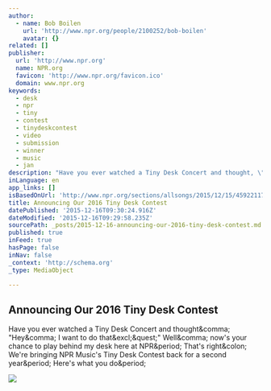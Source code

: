 ```yaml
---
author:
  - name: Bob Boilen
    url: 'http://www.npr.org/people/2100252/bob-boilen'
    avatar: {}
related: []
publisher:
  url: 'http://www.npr.org'
  name: NPR.org
  favicon: 'http://www.npr.org/favicon.ico'
  domain: www.npr.org
keywords:
  - desk
  - npr
  - tiny
  - contest
  - tinydeskcontest
  - video
  - submission
  - winner
  - music
  - jan
description: "Have you ever watched a Tiny Desk Concert and thought, \"Hey, I want to do that!?\" Well, now's your chance to play behind my desk here at NPR. That's right: We're bringing NPR Music's Tiny Desk Contest back for a second year. Here's what you do."
inLanguage: en
app_links: []
isBasedOnUrl: 'http://www.npr.org/sections/allsongs/2015/12/15/459221176/announcing-our-2016-tiny-desk-contest'
title: Announcing Our 2016 Tiny Desk Contest
datePublished: '2015-12-16T09:30:24.916Z'
dateModified: '2015-12-16T09:29:58.235Z'
sourcePath: _posts/2015-12-16-announcing-our-2016-tiny-desk-contest.md
published: true
inFeed: true
hasPage: false
inNav: false
_context: 'http://schema.org'
_type: MediaObject

---
```

<article style=""><h1>Announcing Our 2016 Tiny Desk Contest</h1><p>Have you ever watched a Tiny Desk Concert and thought&amp;comma; "Hey&amp;comma; I want to do that&amp;excl;&amp;quest;" Well&amp;comma; now's your chance to play behind my desk here at NPR&amp;period; That's right&amp;colon; We're bringing NPR Music's Tiny Desk Contest back for a second year&amp;period; Here's what you do&amp;period;</p><img src="http://media.npr.org/assets/img/2015/12/11/tdcc_logo_socialfb_1200x630px_wide-13fd9b0cce14507d8d5606e9eda2fcc7e8a3fb1c.jpg?s=1400" /></article>